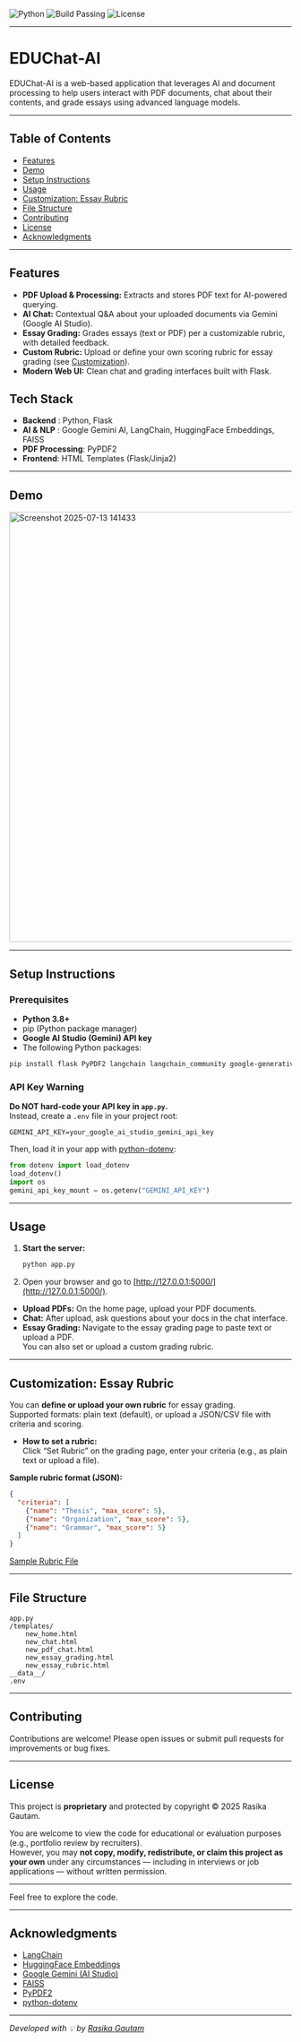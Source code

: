 ![Python](https://img.shields.io/badge/python-3.8%2B-blue.svg)
![Build Passing](https://img.shields.io/badge/build-passing-brightgreen.svg)
![License](https://img.shields.io/badge/license-proprietary-lightgrey.svg)

---

# EDUChat-AI

EDUChat-AI is a web-based application that leverages AI and document processing to help users interact with PDF documents, chat about their contents, and grade essays using advanced language models.

---

## Table of Contents

- [Features](#features)
- [Demo](#demo)
- [Setup Instructions](#setup-instructions)
- [Usage](#usage)
- [Customization: Essay Rubric](#customization-essay-rubric)
- [File Structure](#file-structure)
- [Contributing](#contributing)
- [License](#license)
- [Acknowledgments](#acknowledgments)

---

## Features

- **PDF Upload & Processing:** Extracts and stores PDF text for AI-powered querying.
- **AI Chat:** Contextual Q&A about your uploaded documents via Gemini (Google AI Studio).
- **Essay Grading:** Grades essays (text or PDF) per a customizable rubric, with detailed feedback.
- **Custom Rubric:** Upload or define your own scoring rubric for essay grading (see [Customization](#customization-essay-rubric)).
- **Modern Web UI:** Clean chat and grading interfaces built with Flask.

## Tech Stack
- **Backend** : Python, Flask
- **AI & NLP** : Google Gemini AI, LangChain, HuggingFace Embeddings, FAISS
- **PDF Processing**: PyPDF2
- **Frontend**: HTML Templates (Flask/Jinja2)
---

## Demo
<img width="1663" height="768" alt="Screenshot 2025-07-13 141433" src="https://github.com/user-attachments/assets/d277f1c7-4e60-4b52-9929-1129fa739ace" />

---

## Setup Instructions

### Prerequisites

- **Python 3.8+**
- pip (Python package manager)
- **Google AI Studio (Gemini) API key**
- The following Python packages:

```bash
pip install flask PyPDF2 langchain langchain_community google-generativeai faiss-cpu python-dotenv
```

### API Key Warning

**Do NOT hard-code your API key in `app.py`.**  
Instead, create a `.env` file in your project root:

```
GEMINI_API_KEY=your_google_ai_studio_gemini_api_key
```

Then, load it in your app with [python-dotenv](https://pypi.org/project/python-dotenv/):

```python
from dotenv import load_dotenv
load_dotenv()
import os
gemini_api_key_mount = os.getenv("GEMINI_API_KEY")
```

---

## Usage

1. **Start the server:**

    ```bash
    python app.py
    ```

2. Open your browser and go to [http://127.0.0.1:5000/](http://127.0.0.1:5000/).

- **Upload PDFs:** On the home page, upload your PDF documents.
- **Chat:** After upload, ask questions about your docs in the chat interface.
- **Essay Grading:** Navigate to the essay grading page to paste text or upload a PDF.  
  You can also set or upload a custom grading rubric.

---

## Customization: Essay Rubric

You can **define or upload your own rubric** for essay grading.  
Supported formats: plain text (default), or upload a JSON/CSV file with criteria and scoring.

- **How to set a rubric:**  
  Click “Set Rubric” on the grading page, enter your criteria (e.g., as plain text or upload a file).

**Sample rubric format (JSON):**

```json
{
  "criteria": [
    {"name": "Thesis", "max_score": 5},
    {"name": "Organization", "max_score": 5},
    {"name": "Grammar", "max_score": 5}
  ]
}
```

[Sample Rubric File](rubrics/sample_rubric.json)

---

## File Structure

```
app.py
/templates/
    new_home.html
    new_chat.html
    new_pdf_chat.html
    new_essay_grading.html
    new_essay_rubric.html
__data__/
.env
```

---

## Contributing

Contributions are welcome! Please open issues or submit pull requests for improvements or bug fixes.

---

## License

This project is **proprietary** and protected by copyright © 2025 Rasika Gautam.

You are welcome to view the code for educational or evaluation purposes (e.g., portfolio review by recruiters).  
However, you may **not copy, modify, redistribute, or claim this project as your own** under any circumstances — including in interviews or job applications — without written permission.

---

Feel free to explore the code.

---

## Acknowledgments

- [LangChain](https://python.langchain.com/)
- [HuggingFace Embeddings](https://huggingface.co/)
- [Google Gemini (AI Studio)](https://ai.google/discover/gemini/)
- [FAISS](https://github.com/facebookresearch/faiss)
- [PyPDF2](https://pypdf2.readthedocs.io/)
- [python-dotenv](https://pypi.org/project/python-dotenv/)

---
_Developed with 💡 by [Rasika Gautam](https://github.com/rasika1205)_
